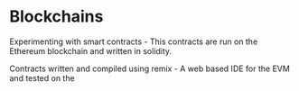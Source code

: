 # Blockchains

Experimenting with smart contracts - This contracts are run on the Ethereum blockchain and written in solidity.

Contracts written and compiled using remix - A web based IDE for the EVM and tested on the 
